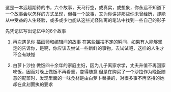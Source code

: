 这是一本远超期待的书，六个故事，天马行空，或真实，或想象，你永远不知道下一个故事会以怎样的方式呈现，但每一个故事，又为你讲述那些你未曾经历，却能从中受益的人生经验，或多或少也能从这些光怪陆离的笔法中找到一些自己的影子

先凭记忆写出记忆中的6个故事
1. 再次遇见你
插画师和编辑间的故事
在某些摇摆不定的瞬间，如果有人能够坚定的告诉你，是啊，你应该去尝试一些新鲜的事物，去试试吧，这样的人生才不会有缺憾

2. 白萝卜沙拉
做饭四十余年的家庭主妇，因为儿子离家求学，丈夫升值不再回家吃饭，因而对晚上做饭不再看重，变得随意
但是在购买了一个沙拉作为晚饭随意的配菜时，发现里面的一味食材是由白萝卜替换的，对很多事不再坚持的她却在此刻固执的要求
